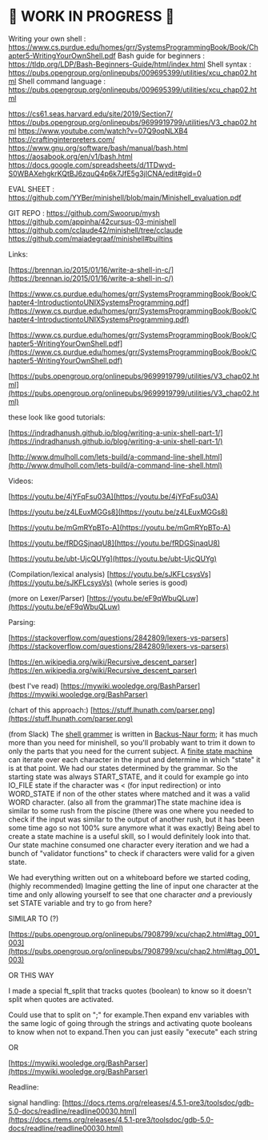 # 🚧 WORK IN PROGRESS 🚧


Writing your own shell : https://www.cs.purdue.edu/homes/grr/SystemsProgrammingBook/Book/Chapter5-WritingYourOwnShell.pdf
Bash guide for beginners : https://tldp.org/LDP/Bash-Beginners-Guide/html/index.html
Shell syntax : https://pubs.opengroup.org/onlinepubs/009695399/utilities/xcu_chap02.html 
Shell command language : https://pubs.opengroup.org/onlinepubs/009695399/utilities/xcu_chap02.html


https://cs61.seas.harvard.edu/site/2019/Section7/
https://pubs.opengroup.org/onlinepubs/9699919799/utilities/V3_chap02.html
https://www.youtube.com/watch?v=07Q9oqNLXB4
https://craftinginterpreters.com/
https://www.gnu.org/software/bash/manual/bash.html
https://aosabook.org/en/v1/bash.html
https://docs.google.com/spreadsheets/d/1TDwyd-S0WBAXehgkrKQtBJ6zquQ4p6k7JfE5g3jICNA/edit#gid=0 

EVAL SHEET : https://github.com/YYBer/minishell/blob/main/Minishell_evaluation.pdf

GIT REPO : 
https://github.com/Swoorup/mysh
https://github.com/appinha/42cursus-03-minishell
https://github.com/cclaude42/minishell/tree/cclaude
https://github.com/maiadegraaf/minishell#builtins

Links:

[https://brennan.io/2015/01/16/write-a-shell-in-c/](https://brennan.io/2015/01/16/write-a-shell-in-c/)

[https://www.cs.purdue.edu/homes/grr/SystemsProgrammingBook/Book/Chapter4-IntroductiontoUNIXSystemsProgramming.pdf](https://www.cs.purdue.edu/homes/grr/SystemsProgrammingBook/Book/Chapter4-IntroductiontoUNIXSystemsProgramming.pdf)

[https://www.cs.purdue.edu/homes/grr/SystemsProgrammingBook/Book/Chapter5-WritingYourOwnShell.pdf](https://www.cs.purdue.edu/homes/grr/SystemsProgrammingBook/Book/Chapter5-WritingYourOwnShell.pdf)

[https://pubs.opengroup.org/onlinepubs/9699919799/utilities/V3_chap02.html](https://pubs.opengroup.org/onlinepubs/9699919799/utilities/V3_chap02.html)

these look like good tutorials:

[https://indradhanush.github.io/blog/writing-a-unix-shell-part-1/](https://indradhanush.github.io/blog/writing-a-unix-shell-part-1/)

[http://www.dmulholl.com/lets-build/a-command-line-shell.html](http://www.dmulholl.com/lets-build/a-command-line-shell.html)

Videos:

[https://youtu.be/4jYFqFsu03A](https://youtu.be/4jYFqFsu03A)

[https://youtu.be/z4LEuxMGGs8](https://youtu.be/z4LEuxMGGs8)

[https://youtu.be/mGmRYpBTo-A](https://youtu.be/mGmRYpBTo-A)

[https://youtu.be/fRDGSjnaqU8](https://youtu.be/fRDGSjnaqU8)

[https://youtu.be/ubt-UjcQUYg](https://youtu.be/ubt-UjcQUYg)

(Compilation/lexical analysis) [https://youtu.be/sJKFLcsysVs](https://youtu.be/sJKFLcsysVs) (whole series is good)

(more on Lexer/Parser) [https://youtu.be/eF9qWbuQLuw](https://youtu.be/eF9qWbuQLuw)

Parsing:

[https://stackoverflow.com/questions/2842809/lexers-vs-parsers](https://stackoverflow.com/questions/2842809/lexers-vs-parsers)

[https://en.wikipedia.org/wiki/Recursive_descent_parser](https://en.wikipedia.org/wiki/Recursive_descent_parser)

(best I've read) [https://mywiki.wooledge.org/BashParser](https://mywiki.wooledge.org/BashParser)

(chart of this approach:) [https://stuff.lhunath.com/parser.png](https://stuff.lhunath.com/parser.png)

(from Slack) The [shell grammer](https://pubs.opengroup.org/onlinepubs/009695399/utilities/xcu_chap02.html#tag_02_10) is written in [Backus-Naur form](https://en.wikipedia.org/wiki/Backus%E2%80%93Naur_form); it has much more than you need for minishell, so you'll probably want to trim it down to only the parts that you need for the current subject. A [finite state machine](https://en.wikipedia.org/wiki/Finite-state_machine) can iterate over each character in the input and determine in which "state" it is at that point. We had our states determined by the grammar. So the starting state was always START_STATE, and it could for example go into IO_FILE state if the character was  < (for input redirection) or into WORD_STATE if non of the other states where matched and it was a valid WORD character. (also all from the grammar)The state machine idea is similar to some rush from the piscine (there was one where you needed to check if the input was similar to the output of another rush, but it has been some time ago so not 100% sure anymore what it was exactly) Being abel to create a state machine is a useful skill, so I would definitely look into that. Our state machine consumed one character every iteration and we had a bunch of "validator functions" to check if characters were valid for a given state.

We had everything written out on a whiteboard before we started coding, (highly recommended) Imagine getting the line of input one character at the time and only allowing yourself to see that one character *and* a previously set STATE variable and try to go from here?

SIMILAR TO (?)

[https://pubs.opengroup.org/onlinepubs/7908799/xcu/chap2.html#tag_001_003](https://pubs.opengroup.org/onlinepubs/7908799/xcu/chap2.html#tag_001_003)

OR THIS WAY

I made a special ft_split that tracks quotes (boolean) to know so it doesn't split when quotes are activated.

Could use that to split on ";" for example.Then expand env variables with the same logic of going through the strings and activating quote booleans to know when not to expand.Then you can just easily "execute" each string

OR

[https://mywiki.wooledge.org/BashParser](https://mywiki.wooledge.org/BashParser)

Readline:

signal handling: [https://docs.rtems.org/releases/4.5.1-pre3/toolsdoc/gdb-5.0-docs/readline/readline00030.html](https://docs.rtems.org/releases/4.5.1-pre3/toolsdoc/gdb-5.0-docs/readline/readline00030.html)
